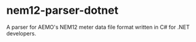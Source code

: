 # nem12-parser-dotnet
A parser for AEMO's NEM12 meter data file format written in C# for .NET developers.
